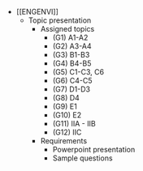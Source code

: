 - [[ENGENVI]]
	- Topic presentation
		- Assigned topics
			- (G1) A1-A2
			- (G2) A3-A4
			- (G3) B1-B3
			- (G4) B4-B5
			- (G5) C1-C3, C6
			- (G6) C4-C5
			- (G7) D1-D3
			- (G8) D4
			- (G9) E1
			- (G10) E2
			- (G11) IIA - IIB
			- (G12) IIC
		- Requirements
			- Powerpoint presentation
			- Sample questions